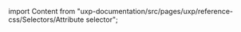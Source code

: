 
import Content from "uxp-documentation/src/pages/uxp/reference-css/Selectors/Attribute selector";

<Content query="product=photoshop"/>
